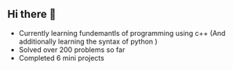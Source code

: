 ## Hi there 👋





- Currently learning fundemantls of programming using c++
(And additionally learning the syntax of python )
- Solved over 200 problems so far
- Completed 6 mini projects


